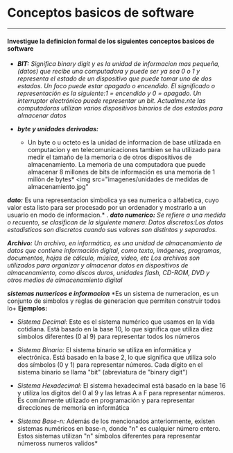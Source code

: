 # Conceptos basicos de software

----
#### Investigue la definicion formal de los siguientes conceptos basicos de software

- ***BIT:***
*Significa binary digit y es la unidad de informacion mas  pequeña,
(datos) que recibe una computadora y puede ser ya sea 0 o 1 y representa el estado de un dispositivo que puede tomar uno
de dos estados. Un foco puede estar apagado o encendido. El significado o representación
es la siguiente:1 = encendido y 0 = apagado. Un interruptor electrónico puede representar
un bit. Actualme.nte las computadoras utilizan varios dispositivos binarios de dos estados
para almacenar datos*

- ***byte y unidades derivadas:***
  * Un byte o u octeto es la unidad de informacion de base utilizada en computacion y en telecomunicaciones
  tambien se ha utilizado para medir el tamaño de la memoria o de otros dispositivos
de almacenamiento. La memoria de una computadora que
puede almacenar 8 millones de bits de información es una memoria de 1 millón de bytes*
<img src="imagenes/unidades de medidas de almacenamiento.jpg" 


***dato:***
Es una representacion simbolica ya sea numerica o alfabetica, cuyo valor esta listo para ser procesado por un ordenador y mostrarlo a un usuario en modo de informacion.*
.
***dato numerico:***
*Se refiere a una medida o recuento, se clasifican de la siguiente manera:  Datos discretos:Los datos estadisticos son discretos cuando sus valores son distintos y separados.*

***Archivo:***
*Un archivo, en informática, es una unidad de almacenamiento de datos que contiene información digital, como texto, imágenes, programas, documentos, hojas de cálculo, música, video, etc
Los archivos son utilizados para organizar y almacenar datos en dispositivos de almacenamiento,
como discos duros, unidades flash, CD-ROM, DVD y otros medios de almacenamiento digital*

***sistemas numericos  e informacion***
*Es un sistema de numeracion, es un conjunto de simbolos y reglas de generacion que permiten construir todos lo+ **Ejemplos:**
  + *Sistema Decimal:* Este es el sistema numérico que usamos en la vida cotidiana. Está basado en la base 10, lo que significa que utiliza diez símbolos diferentes (0 al 9) para representar todos los números
  
  + *Sistema Binario:* El sistema binario se utiliza en informática y electrónica. Está basado en la base 2, lo que significa que utiliza solo dos símbolos (0 y 1) para representar números. Cada dígito en el sistema binario se llama "bit" (abreviatura de "binary digit")
  
  + *Sistema Hexadecimal:* El sistema hexadecimal está basado en la base 16 y utiliza los dígitos del 0 al 9 y las letras A a F para representar números. Es comúnmente utilizado en programación y para representar direcciones de memoria en informática
  
  + *Sistema Base-n:* Además de los mencionados anteriormente, existen sistemas numéricos en base-n, donde "n" es cualquier número entero. Estos sistemas utilizan "n" símbolos diferentes para representar númeross numeros validos*
